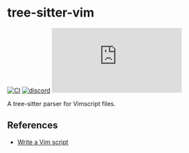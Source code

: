 # tree-sitter-vim

[![CI][ci]](https://github.com/tree-sitter-grammars/tree-sitter-vim/actions/workflows/ci.yaml)
[![discord][discord]](https://discord.gg/w7nTvsVJhm)
[![matrix][matrix]](https://matrix.to/#/#tree-sitter-chat:matrix.org)

A tree-sitter parser for Vimscript files.

## References

* [Write a Vim script](https://neovim.io/doc/user/usr_41.html)

[ci]: https://img.shields.io/github/actions/workflow/status/tree-sitter-grammars/tree-sitter-vim/main.yml?logo=github&label=CI
[discord]: https://img.shields.io/discord/1063097320771698699?logo=discord&label=discord
[matrix]: https://img.shields.io/matrix/tree-sitter-chat%3Amatrix.org?logo=matrix&label=matrix
